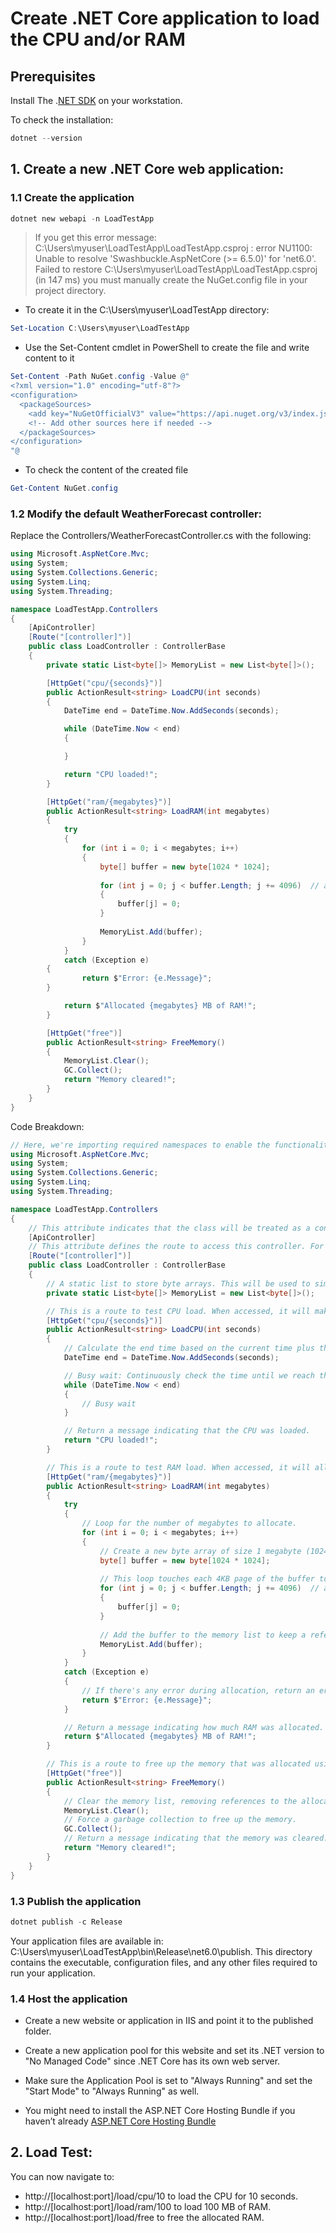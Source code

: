# Create .NET Core application to load the CPU and/or RAM

##      Prerequisites
Install The .[NET SDK](https://dotnet.microsoft.com/en-us/download/dotnet) on your workstation.

To check the installation:

```powershell
dotnet --version
```

## 1.   Create a new .NET Core web application:
### 1.1 Create the application
```powershell
dotnet new webapi -n LoadTestApp
```

> If you get this error message: C:\Users\myuser\LoadTestApp\LoadTestApp.csproj : error NU1100: Unable to resolve 'Swashbuckle.AspNetCore (>= 6.5.0)' for 'net6.0'.
  Failed to restore C:\Users\myuser\LoadTestApp\LoadTestApp.csproj (in 147 ms) you must manually create the NuGet.config file in your project directory.

- To create it in the C:\Users\myuser\LoadTestApp directory:
```powershell
Set-Location C:\Users\myuser\LoadTestApp
```
- Use the Set-Content cmdlet in PowerShell to create the file and write content to it
```powershell
Set-Content -Path NuGet.config -Value @"
<?xml version="1.0" encoding="utf-8"?>
<configuration>
  <packageSources>
    <add key="NuGetOfficialV3" value="https://api.nuget.org/v3/index.json" />
    <!-- Add other sources here if needed -->
  </packageSources>
</configuration>
"@
```
- To check the content of the created file
```powershell
Get-Content NuGet.config
```
### 1.2   Modify the default WeatherForecast controller:

Replace the Controllers/WeatherForecastController.cs with the following:

```csharp
using Microsoft.AspNetCore.Mvc;
using System;
using System.Collections.Generic;
using System.Linq;
using System.Threading;

namespace LoadTestApp.Controllers
{
    [ApiController]
    [Route("[controller]")]
    public class LoadController : ControllerBase
    {
        private static List<byte[]> MemoryList = new List<byte[]>();

        [HttpGet("cpu/{seconds}")]
        public ActionResult<string> LoadCPU(int seconds)
        {
            DateTime end = DateTime.Now.AddSeconds(seconds);

            while (DateTime.Now < end)
            {

            }

            return "CPU loaded!";
        }

        [HttpGet("ram/{megabytes}")]
        public ActionResult<string> LoadRAM(int megabytes)
        {
            try
            {
                for (int i = 0; i < megabytes; i++)
                {
                    byte[] buffer = new byte[1024 * 1024];
            
                    for (int j = 0; j < buffer.Length; j += 4096)  // assuming 4KB pages
                    {
                        buffer[j] = 0;
                    }
            
                    MemoryList.Add(buffer);
                }
            }
            catch (Exception e)
        {
                return $"Error: {e.Message}";
        }

            return $"Allocated {megabytes} MB of RAM!";
        }

        [HttpGet("free")]
        public ActionResult<string> FreeMemory()
        {
            MemoryList.Clear();
            GC.Collect();
            return "Memory cleared!";
        }
    }
}
```
Code Breakdown:

```csharp
// Here, we're importing required namespaces to enable the functionality of our code.
using Microsoft.AspNetCore.Mvc;
using System;
using System.Collections.Generic;
using System.Linq;
using System.Threading;

namespace LoadTestApp.Controllers
{
    // This attribute indicates that the class will be treated as a controller in ASP.NET Core.
    [ApiController]
    // This attribute defines the route to access this controller. For instance: `/Load`
    [Route("[controller]")]
    public class LoadController : ControllerBase
    {
        // A static list to store byte arrays. This will be used to simulate RAM usage.
        private static List<byte[]> MemoryList = new List<byte[]>();

        // This is a route to test CPU load. When accessed, it will make the CPU busy for the specified number of seconds.
        [HttpGet("cpu/{seconds}")]
        public ActionResult<string> LoadCPU(int seconds)
        {
            // Calculate the end time based on the current time plus the specified seconds.
            DateTime end = DateTime.Now.AddSeconds(seconds);

            // Busy wait: Continuously check the time until we reach the end time. This loop makes the CPU busy.
            while (DateTime.Now < end)
            {
                // Busy wait
            }

            // Return a message indicating that the CPU was loaded.
            return "CPU loaded!";
        }

        // This is a route to test RAM load. When accessed, it will allocate the specified number of megabytes in RAM.
        [HttpGet("ram/{megabytes}")]
        public ActionResult<string> LoadRAM(int megabytes)
        {
            try
            {
                // Loop for the number of megabytes to allocate.
                for (int i = 0; i < megabytes; i++)
                {
                    // Create a new byte array of size 1 megabyte (1024 * 1024 bytes).
                    byte[] buffer = new byte[1024 * 1024];
            
                    // This loop touches each 4KB page of the buffer to ensure it's in the working set of memory.
                    for (int j = 0; j < buffer.Length; j += 4096)  // assuming 4KB pages
                    {
                        buffer[j] = 0;
                    }
            
                    // Add the buffer to the memory list to keep a reference to it (preventing garbage collection).
                    MemoryList.Add(buffer);
                }
            }
            catch (Exception e)
            {
                // If there's any error during allocation, return an error message.
                return $"Error: {e.Message}";
            }

            // Return a message indicating how much RAM was allocated.
            return $"Allocated {megabytes} MB of RAM!";
        }

        // This is a route to free up the memory that was allocated using the above route.
        [HttpGet("free")]
        public ActionResult<string> FreeMemory()
        {
            // Clear the memory list, removing references to the allocated buffers.
            MemoryList.Clear();
            // Force a garbage collection to free up the memory.
            GC.Collect();
            // Return a message indicating that the memory was cleared.
            return "Memory cleared!";
        }
    }
}
```

### 1.3 Publish the application
```powershell
dotnet publish -c Release
```
Your application files are available in: C:\Users\myuser\LoadTestApp\bin\Release\net6.0\publish. This directory contains the executable, configuration files, and any other files required to run your application.

### 1.4 Host the application

- Create a new website or application in IIS and point it to the published folder.

- Create a new application pool for this website and set its .NET version to "No Managed Code" since .NET Core has its own web server.

- Make sure the Application Pool is set to "Always Running" and set the "Start Mode" to "Always Running" as well.

- You might need to install the ASP.NET Core Hosting Bundle if you haven’t already [ASP.NET Core Hosting Bundle](https://dotnet.microsoft.com/download/dotnet-core/thank-you/runtime-aspnetcore-5.0.5-windows-hosting-bundle-installer)

## 2.   Load Test:

You can now navigate to:
- http://[localhost:port]/load/cpu/10 to load the CPU for 10 seconds.
- http://[localhost:port]/load/ram/100 to load 100 MB of RAM.
- http://[localhost:port]/load/free to free the allocated RAM.